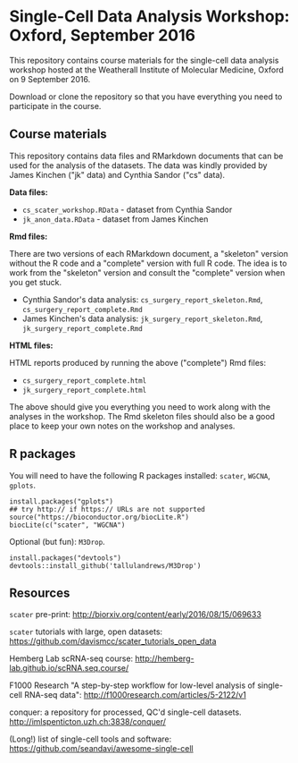 # Single-Cell Data Analysis Workshop: Oxford, September 2016

This repository contains course materials for the single-cell data analysis workshop hosted at the Weatherall Institute of Molecular Medicine, Oxford on 9 September 2016.

Download or clone the repository so that you have everything you need to participate in the course.

## Course materials

This repository contains data files and RMarkdown documents that can be used for the analysis of the datasets. The data was kindly provided by James Kinchen ("jk" data) and Cynthia Sandor ("cs" data).

**Data files:** 

* `cs_scater_workshop.RData` - dataset from Cynthia Sandor
* `jk_anon_data.RData` - dataset from James Kinchen

**Rmd files:**

There are two versions of each RMarkdown document, a "skeleton" version without the R code and a "complete" version with full R code. The idea is to work from the "skeleton" version and consult the "complete" version when you get stuck.

* Cynthia Sandor's data analysis: `cs_surgery_report_skeleton.Rmd`, `cs_surgery_report_complete.Rmd`
* James Kinchen's data analysis: `jk_surgery_report_skeleton.Rmd`, `jk_surgery_report_complete.Rmd`

**HTML files:**

HTML reports produced by running the above ("complete") Rmd files:

* `cs_surgery_report_complete.html`
* `jk_surgery_report_complete.html`

The above should give you everything you need to work along with the analyses in the workshop. The Rmd skeleton files should also be a good place to keep your own notes on the workshop and analyses.


## R packages

You will need to have the following R packages installed: `scater`, `WGCNA`, `gplots`.

```{r}
install.packages("gplots")
## try http:// if https:// URLs are not supported
source("https://bioconductor.org/biocLite.R")
biocLite(c("scater", "WGCNA")
```

Optional (but fun): `M3Drop`.

```{r}
install.packages("devtools")
devtools::install_github('tallulandrews/M3Drop')
```


## Resources

`scater` pre-print:
http://biorxiv.org/content/early/2016/08/15/069633

`scater` tutorials with large, open datasets:
https://github.com/davismcc/scater_tutorials_open_data

Hemberg Lab scRNA-seq course:
http://hemberg-lab.github.io/scRNA.seq.course/

F1000 Research "A step-by-step workflow for low-level analysis of single-cell RNA-seq data": 
http://f1000research.com/articles/5-2122/v1

conquer: a repository for processed, QC'd single-cell datasets. 
http://imlspenticton.uzh.ch:3838/conquer/

(Long!) list of single-cell tools and software:
https://github.com/seandavi/awesome-single-cell

